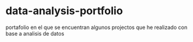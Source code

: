 # data-analysis-portfolio
portafolio en el que se encuentran algunos projectos que he realizado con base a analisis de datos
